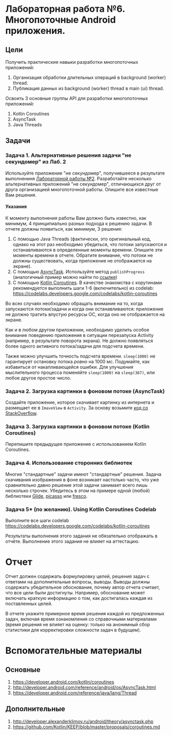 # Лабораторная работа №6. Многопоточные Android приложения.

## Цели
Получить практические навыки разработки многопоточных приложений:
1. Организация обработки длительных операций в background (worker) thread.
1. Публикация данных из  background (worker) thread в main (ui) thread.

Освоить 3 основные группы API для разработки многопоточных приложений:
1. Kotlin Coroutines
1. AsyncTask
1. Java Threads

## Задачи
### Задача 1. Альтернативные решения задачи "не секундомер" из Лаб. 2
Используйте приложение "не секундомер", получившееся в результате выполнениня [Лабораторной работы №2](../02/TASK.md). Разработайте несколько альтернативных приложений "не секундомер", отличающихся друг от друга организацией многопоточной работы. Опишите все известные Вам решения.

#### Указания
К моменту выполнения работы Вам должно быть известно, как минимум, 4 принципиально разных подхода к решению задачи. В отчете должны появиться, как минимум, 3 решения:
1. С помощью Java Threads (фактически, это оригинальный код, однако на этот раз необходимо убедиться, что потоки запускаются и останавливаются в определенные моменты времени. Опишите эти моменты времени в отчете. Обратите внимание, что потоки не должны существовать, когда приложение не отображается на экране).
1. С помощью [AsyncTask](http://developer.android.com/reference/android/os/AsyncTask.html). Используйте метод `publishProgress` (аналогичный пример можно найти по [ссылке](http://developer.alexanderklimov.ru/android/theory/asynctask.php))
1. С помощью [Kotlin Coroutines](https://developer.android.com/kotlin/coroutines). В качестве знакомства с корутинами рекомендуется выполнить шаги 1-6 (включительно) из codelab: https://codelabs.developers.google.com/codelabs/kotlin-coroutines

Во всех случаях необходимо обращать внимание на то, когда запускаются потоки/задачи и когда они останавливаются: приложение не должно тратить впустую ресурсы ОС, когда оно не отображается на экране.

Как и в любом другом приложении, необходимо уделить особое внимание поведению приложения в ситуации перезапуска Activity (например, в результате поворота экрана). Не должно появляться более одного активного потока/задачи для подсчета времени.

Также можно улучшить точность подсчета времени. `sleep(1000)` не гарантирует остановку потока *ровно* на 1000 мс. Подумайте, как избавиться от накапливающейся ошибки. Для улучшения мыслительного процесса поменяйте `sleep(1000)` на `sleep(367)`, или любое другое простое число.

### Задача 2. Загрузка картинки в фоновом потоке (AsyncTask) 
Создайте приложение, которое скачивает картинку из интернета и размещает ее в `ImaveView` в `Activity`. За основу возьмите [код со StackOverflow](https://stackoverflow.com/a/9288544).

### Задача 3. Загрузка картинки в фоновом потоке (Kotlin Coroutines) 
Перепишите предыдущее приложение с использованием Kotlin Coroutines.

### Задача 4. Использование сторонних библиотек 
Многие "стандартные" задачи имеют "стандартные" решения. Задача скачивания изображения в фоне возникает настолько часто, что уже сравнительно давно решение этой задачи занимает всего лишь несколько строчек. Убедитесь в этом на примере одной (любой) библиотеки [Glide](https://github.com/bumptech/glide#how-do-i-use-glide), [picasso](https://square.github.io/picasso/) или [fresco](https://frescolib.org/docs/index.html).

### Задача 5* (по желанию). Using Kotlin Coroutines Codelab 
Выполните все шаги codelab https://codelabs.developers.google.com/codelabs/kotlin-coroutines

Результаты выполнения этого задания не обязательно отображать в отчёте. Выполнение этого задания не влияет на аттестацию.

# Отчет
Отчет должен содержать формулировку целей, решения задач с ответами на дополнительные вопросы, выводы. Выводы должны содержать убедительное обоснование, почему автор отчета считает, что все цели были достигнуты. Например, обоснование может включать краткую информацию о том, как достигалась каждая из поставленных целей.

В отчете укажите примерное время решения каждой из предложенных задач, включая время ознакомления со справочными материалами (время решения не влияет на оценку: только на анонимный сбор статистики для корректировки сложности задач в будущем).

# Вспомогательные материалы
## Основные
1. https://developer.android.com/kotlin/coroutines
1. http://developer.android.com/reference/android/os/AsyncTask.html
1. https://developer.android.com/reference/java/lang/Thread

## Дополнительные
1. http://developer.alexanderklimov.ru/android/theory/asynctask.php
1. https://github.com/Kotlin/KEEP/blob/master/proposals/coroutines.md
